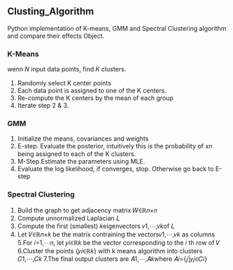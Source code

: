 ## Clusting_Algorithm

Python implementation of K-means, GMM and Spectral Clustering algorithm and compare their effects Object.

### K-Means

wenn 𝑁 input data points, find 𝐾 clusters.
1. Randomly select K center points
2. Each data point is assigned to one of the K centers.
3. Re-compute the K centers by the mean of each group
4. Iterate step 2 & 3.

### GMM

1. Initialize the means, covariances and weights
2. E-step. Evaluate the posterior, intuitively this is the probability of 𝑥𝑛 being assigned to each of the K clusters.
3. M-Step.Estimate the parameters using MLE.
4. Evaluate the log likelihood, if converges, stop. Otherwise go back to E-step

### Spectral Clustering

1. Build the graph to get adjacency matrix 𝑊∈ℝ𝑛×𝑛
2. Compute unnormalized Laplacian 𝐿
3. Compute the first (smallest) 𝑘eigenvectors 𝑣1,⋯,𝑣𝑘of 𝐿
4. Let 𝑉∈ℝ𝑛×𝑘 be the matrix contraining the vectors𝑣1,⋯,𝑣𝑘 as columns
5.For 𝑖=1,⋯𝑛, let 𝑦𝑖∈ℝ𝑘 be the vector corresponding to the 𝑖 th row of 𝑉
6.Cluster the points {𝑦𝑖∈ℝ𝑘} with k means algorithm into clusters 𝐶1,⋯,𝐶𝑘
7.The final output clusters are 𝐴1,⋯,𝐴𝑘where 𝐴𝑖={𝑗|𝑦𝑗∈𝐶𝑖}
